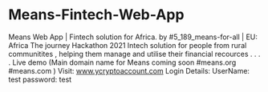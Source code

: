 # Means-Fintech-Web-App
Means Web App | Fintech solution for Africa. by #5_189_means-for-all | EU: Africa The journey Hackathon 2021 
Intech solution for people from rural communitites , helping them manage and utilise their financial recources
.
.
.
.
Live demo
(Main domain name for Means coming soon #means.org #means.com )
Visit: www.ycryptoaccount.com
Login Details:
UserName: test
password: test

